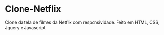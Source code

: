 # Clone-Netflix
Clone da tela de filmes da Netflix com responsividade.
Feito em HTML, CSS, Jquery e Javascript
